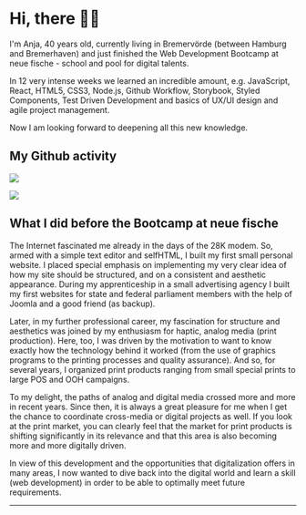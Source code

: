 # Hi, there 👋🏼

I'm Anja, 40 years old, currently living in Bremervörde (between Hamburg and Bremerhaven) and just finished the Web Development Bootcamp at neue fische - school and pool for digital talents.

In 12 very intense weeks we learned an incredible amount, e.g. JavaScript, React, HTML5, CSS3, Node.js, Github Workflow, Storybook, Styled Components, Test Driven Development and basics of UX/UI design and agile project management.

Now I am looking forward to deepening all this new knowledge.


## My Github activity


<p>
<a href="https://github.com/aseeba/github-readme-stats">
  <img align="center" src="https://github-readme-stats.vercel.app/api?username=aseeba&show_icons=true&theme=react&count_private=true&custom_title=Anja's Github Stats" />
</a>
</p>
<p>
<a href="https://github.com/aseeba/github-readme-stats">
  <img align="center" src="https://github-readme-stats.vercel.app/api/top-langs/?username=aseeba&theme=react" />
</a>
</p>

## What I did before the Bootcamp at neue fische

The Internet fascinated me already in the days of the 28K modem. So, armed with a simple text editor and selfHTML, I built my first small personal website. I placed special emphasis on implementing my very clear idea of how my site should be structured, and on a consistent and aesthetic appearance. During my apprenticeship in a small advertising agency I built my first websites for state and federal parliament members with the help of Joomla and a good friend (as backup). 

Later, in my further professional career, my fascination for structure and aesthetics was joined by my enthusiasm for haptic, analog media (print production). Here, too, I was driven by the motivation to want to know exactly how the technology behind it worked (from the use of graphics programs to the printing processes and quality assurance). And so, for several years, I organized print products ranging from small special prints to large POS and OOH campaigns.

To my delight, the paths of analog and digital media crossed more and more in recent years. Since then, it is always a great pleasure for me when I get the chance to coordinate cross-media or digital projects as well. If you look at the print market, you can clearly feel that the market for print products is shifting significantly in its relevance and that this area is also becoming more and more digitally driven.

In view of this development and the opportunities that digitalization offers in many areas, I now wanted to dive back into the digital world and learn a skill (web development) in order to be able to optimally meet future requirements.




***

<!-- <p>
<a href="https://github.com/aseeba/capstone-project">
  <img align="center" src="https://github-readme-stats.vercel.app/api/pin/?username=aseeba&repo=capstone-project&show_icons=true&theme=react" />
</a>
</p> -->
